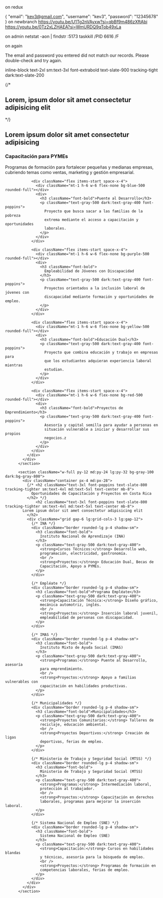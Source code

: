 on redux

{
"email": "kev3@gmail.com",
"username": "kev3",
"password": "12345678"
}
on newbranch
https://youtu.be/U1Tg2nVAyxw?si=qbBf9m486zXftAbi
https://youtu.be/0Tz2xLZHAEA?si=WmURDQ9qTob49xLa

on admin
netstat -aon | findstr :5173
taskkill /PID 6616 /F

on again



The email and password you entered did not match our records. Please double-check and try again.

inline-block text-2xl sm:text-3xl font-extrabold text-slate-900 tracking-tight dark:text-slate-200













   <section className="w-full  md:py-24 lg: ">
            <div className="container md:px-28">
              {/* <h2 className=" text-slate-800 font-black tracking-tighter sm:text-4xl md:text-5xl text-center mb-8 font-poppins">
             Lorem, ipsum dolor sit amet consectetur adipisicing elit
              </h2> */}
              <h2 className="text-3xl font-poppins text-slate-800 tracking-tighter sm:text-4xl md:text-5xl text-center mb-8">
               Lorem ipsum dolor sit amet consectetur adipisicing 
              </h2>
              <div className="grid gap-6 lg:grid-cols-2 lg:gap-12">
                <div className="flex items-start space-x-4">
                  <div className="mt-1 h-6 w-6 flex-none bg-green-500 rounded-full"></div>
                  <div>
                    <h3 className="mt-1 text-xl leading-8 tracking-tight font-semibold text-slate-900 dark:text-white">Capacitación para PYMEs</h3>
                    <p className="text-gray-500 dark:text-gray-400 font-poppins">
                      Programas de formación para fortalecer pequeñas y medianas
                      empresas, cubriendo temas como ventas, marketing y gestión
                      empresarial.
                    </p>
                  </div>
                </div>

                <div className="flex items-start space-x-4">
                  <div className="mt-1 h-6 w-6 flex-none bg-blue-500 rounded-full"></div>
                  <div>
                    <h3 className="font-bold">Puente al Desarrollo</h3>
                    <p className="text-gray-500 dark:text-gray-400 font-poppins">
                      Proyecto que busca sacar a las familias de la pobreza
                      extrema mediante el acceso a capacitación y oportunidades
                      laborales.
                    </p>
                  </div>
                </div>

                <div className="flex items-start space-x-4">
                  <div className="mt-1 h-6 w-6 flex-none bg-purple-500 rounded-full"></div>
                  <div>
                    <h3 className="font-bold">
                      Empleabilidad de Jóvenes con Discapacidad
                    </h3>
                    <p className="text-gray-500 dark:text-gray-400 font-poppins">
                      Proyectos orientados a la inclusión laboral de jóvenes con
                      discapacidad mediante formación y oportunidades de empleo.
                    </p>
                  </div>
                </div>

                <div className="flex items-start space-x-4">
                  <div className="mt-1 h-6 w-6 flex-none bg-yellow-500 rounded-full"></div>
                  <div>
                    <h3 className="font-bold">Educación Dual</h3>
                    <p className="text-gray-500 dark:text-gray-400 font-poppins">
                      Proyecto que combina educación y trabajo en empresas para
                      que los estudiantes adquieran experiencia laboral mientras
                      estudian.
                    </p>
                  </div>
                </div>

                <div className="flex items-start space-x-4">
                  <div className="mt-1 h-6 w-6 flex-none bg-red-500 rounded-full"></div>
                  <div>
                    <h3 className="font-bold">Proyectos de Emprendimiento</h3>
                    <p className="text-gray-500 dark:text-gray-400 font-poppins">
                      Asesoría y capital semilla para ayudar a personas en
                      situación vulnerable a iniciar y desarrollar sus propios
                      negocios.z
                    </p>
                  </div>
                </div>
              </div>
            </div>
          </section>

          <section className="w-full py-12 md:py-24 lg:py-32 bg-gray-100 dark:bg-gray-800">
            <div className="container px-4 md:px-28">
              {/* <h2 className="text-3xl font-poppins text-slate-800 tracking-tighter sm:text-4xl md:text-5xl text-center mb-8">
                Oportunidades de Capacitación y Proyectos en Costa Rica
              </h2> */}
                  <h2 className="text-3xl font-poppins text-slate-800 tracking-tighter sm:text-4xl md:text-5xl text-center mb-8">
            Lorem ipsum dolor sit amet consectetur adipisicing elit
              </h2>
              <div className="grid gap-6 lg:grid-cols-3 lg:gap-12">
                {/* INA */}
                <div className="border rounded-lg p-4 shadow-sm">
                  <h3 className="font-bold">
                    Instituto Nacional de Aprendizaje (INA)
                  </h3>
                  <p className="text-gray-500 dark:text-gray-400">
                    <strong>Cursos Técnicos:</strong> Desarrollo web,
                    programación, electricidad, gastronomía.
                    <br />
                    <strong>Proyectos:</strong> Educación Dual, Becas de
                    Capacitación, Apoyo a PYMEs.
                  </p>
                </div>

                {/* Empléate */}
                <div className="border rounded-lg p-4 shadow-sm">
                  <h3 className="font-bold">Programa Empléate</h3>
                  <p className="text-gray-500 dark:text-gray-400">
                    <strong>Capacitación Técnica:</strong> Diseño gráfico,
                    mecánica automotriz, inglés.
                    <br />
                    <strong>Proyectos:</strong> Inserción laboral juvenil,
                    empleabilidad de personas con discapacidad.
                  </p>
                </div>

                {/* IMAS */}
                <div className="border rounded-lg p-4 shadow-sm">
                  <h3 className="font-bold">
                    Instituto Mixto de Ayuda Social (IMAS)
                  </h3>
                  <p className="text-gray-500 dark:text-gray-400">
                    <strong>Programas:</strong> Puente al Desarrollo, asesoría
                    para emprendimiento.
                    <br />
                    <strong>Proyectos:</strong> Apoyo a familias vulnerables con
                    capacitación en habilidades productivas.
                  </p>
                </div>

                {/* Municipalidades */}
                <div className="border rounded-lg p-4 shadow-sm">
                  <h3 className="font-bold">Municipalidades</h3>
                  <p className="text-gray-500 dark:text-gray-400">
                    <strong>Proyectos Comunitarios:</strong> Talleres de
                    reciclaje, educación ambiental.
                    <br />
                    <strong>Proyectos Deportivos:</strong> Creación de ligas
                    deportivas, ferias de empleo.
                  </p>
                </div>

                {/* Ministerio de Trabajo y Seguridad Social (MTSS) */}
                <div className="border rounded-lg p-4 shadow-sm">
                  <h3 className="font-bold">
                    Ministerio de Trabajo y Seguridad Social (MTSS)
                  </h3>
                  <p className="text-gray-500 dark:text-gray-400">
                    <strong>Programas:</strong> Intermediación laboral,
                    protección al trabajador.
                    <br />
                    <strong>Proyectos:</strong> Capacitación en derechos
                    laborales, programas para mejorar la inserción laboral.
                  </p>
                </div>

                {/* Sistema Nacional de Empleo (SNE) */}
                <div className="border rounded-lg p-4 shadow-sm">
                  <h3 className="font-bold">
                    Sistema Nacional de Empleo (SNE)
                  </h3>
                  <p className="text-gray-500 dark:text-gray-400">
                    <strong>Capacitación:</strong> Cursos en habilidades blandas
                    y técnicas, asesoría para la búsqueda de empleo.
                    <br />
                    <strong>Proyectos:</strong> Programas de formación en
                    competencias laborales, ferias de empleo.
                  </p>
                </div>
              </div>
            </div>
          </section>